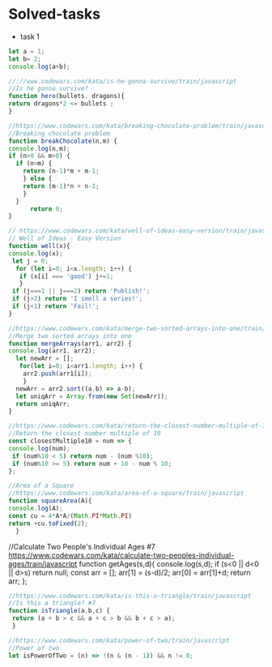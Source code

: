 # Solved-tasks
* task 1
```javascript
let a = 1;
let b= 2;
console.log(a+b);
```
```javascript
//://www.codewars.com/kata/is-he-gonna-survive/train/javascript
//Is he gonna survive?
function hero(bullets, dragons){
return dragons*2 <= bullets ;
}
```
```javascript
//https://www.codewars.com/kata/breaking-chocolate-problem/train/javascript
//Breaking chocolate problem
function breakChocolate(n,m) {
console.log(n,m);
if (n>0 && m>0) {
  if (n>m) {
    return (n-1)*m + m-1;
    } else {
    return (m-1)*n + n-1;
    }
  }
      return 0;
}
```
```javascript
// https://www.codewars.com/kata/well-of-ideas-easy-version/train/javascript
// Well of Ideas - Easy Version
function well(x){
console.log(x);
 let j = 0;
  for (let i=0; i<x.length; i++) {
   if (x[i] === 'good') j+=1;
   }
 if (j===1 || j===2) return 'Publish!';
 if (j>2) return 'I smell a series!';
 if (j<1) return 'Fail!';
}
```
```javascript
//https://www.codewars.com/kata/merge-two-sorted-arrays-into-one/train/javascript
//Merge two sorted arrays into one
function mergeArrays(arr1, arr2) {
console.log(arr1, arr2);
  let newArr = [];
   for(let i=0; i<arr1.length; i++) {
    arr2.push(arr1[i]);
    }
  newArr = arr2.sort((a,b) => a-b);
  let uniqArr = Array.from(new Set(newArr));
  return uniqArr;
}
```

```javascript
//https://www.codewars.com/kata/return-the-closest-number-multiple-of-10/train/javascript
//Return the closest number multiple of 10
const closestMultiple10 = num => {
console.log(num);
 if (num%10 < 5) return num - (num %10);
 if (num%10 >= 5) return num + 10 - num % 10;
};
```

```javascript
//Area of a Square
//https://www.codewars.com/kata/area-of-a-square/train/javascript
function squareArea(A){
console.log(A);
const cu = 4*A*A/(Math.PI*Math.PI)
return +cu.toFixed(2);
  }
```
//Calculate Two People's Individual Ages #7
https://www.codewars.com/kata/calculate-two-peoples-individual-ages/train/javascript
function getAges(s,d){
console.log(s,d);
if (s<0 || d<0 || d>s) return null;
const arr = [];
arr[1] = (s-d)/2;
arr[0] = arr[1]+d;
return arr;
};
```javascript
//https://www.codewars.com/kata/is-this-a-triangle/train/javascript
//Is this a triangle? #7
function isTriangle(a,b,c) {
 return (a + b > c && a + c > b && b + c > a);
 }
```

```javascript
//https://www.codewars.com/kata/power-of-two/train/javascript
//Power of two
let isPowerOfTwo = (n) => !(n & (n - 1)) && n != 0;
```

```javascript
```

```javascript
```

```javascript
```

```javascript
```
```javascript
```
```javascript
```
```javascript
```
```javascript
```